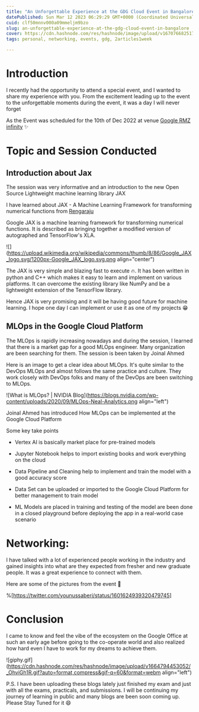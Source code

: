 ```yaml
---
title: "An Unforgettable Experience at the GDG Cloud Event in Bangalore"
datePublished: Sun Mar 12 2023 06:29:29 GMT+0000 (Coordinated Universal Time)
cuid: clf50mnnv000a09mmeljm9bzo
slug: an-unforgettable-experience-at-the-gdg-cloud-event-in-bangalore
cover: https://cdn.hashnode.com/res/hashnode/image/upload/v1670766825174/N-b2-bDyw.jpeg
tags: personal, networking, events, gdg, 2articles1week

---
```


# Introduction

I recently had the opportunity to attend a special event, and I wanted to share my experience with you. From the excitement leading up to the event to the unforgettable moments during the event, it was a day I will never forget

As the Event was scheduled for the 10th of Dec 2022 at venue [Google RMZ infinity](https://goo.gl/maps/HFyS7pPLPvfLNNzz6) ✨

# Topic and Session Conducted

## Introduction about Jax

The session was very informative and an introduction to the new Open Source Lightweight machine learning library JAX

I have learned about JAX - A Machine Learning Framework for transforming numerical functions from [Rengaraju](https://twitter.com/URengaraju)

Google JAX is a machine learning framework for transforming numerical functions. It is described as bringing together a modified version of autographed and TensorFlow's XLA.

![](https://upload.wikimedia.org/wikipedia/commons/thumb/8/86/Google_JAX_logo.svg/1200px-Google_JAX_logo.svg.png align="center")

The JAX is very simple and blazing fast to execute 🔥. It has been written in python and C++ which makes it easy to learn and implement on various platforms. It can overcome the existing library like NumPy and be a lightweight extension of the TensorFlow library.

Hence JAX is very promising and it will be having good future for machine learning. I hope one day I can implement or use it as one of my projects 😁

## **MLOps in the Google Cloud Platform**

The MLOps is rapidly increasing nowadays and during the session, I learned that there is a market gap for a good MLOps engineer. Many organization are been searching for them. The session is been taken by Joinal Ahmed

Here is an image to get a clear idea about MLOps. It's quite similar to the DevOps MLOps and almost follows the same practice and culture. They work closely with DevOps folks and many of the DevOps are been switching to MLOps.

![What is MLOps? | NVIDIA Blog](https://blogs.nvidia.com/wp-content/uploads/2020/09/MLOps-Neal-Analytics.png align="left")

Joinal Ahmed has introduced How MLOps can be implemented at the Google Cloud Platform

Some key take points

* Vertex AI is basically market place for pre-trained models
    
* Jupyter Notebook helps to import existing books and work everything on the cloud
    
* Data Pipeline and Cleaning help to implement and train the model with a good accuracy score
    
* Data Set can be uploaded or imported to the Google Cloud Platform for better management to train model
    
* ML Models are placed in training and testing of the model are been done in a closed playground before deploying the app in a real-world case scenario
    

# Networking:

I have talked with a lot of experienced people working in the industry and gained insights into what are they expected from fresher and new graduate people. It was a great experience to connect with them.

Here are some of the pictures from the event 📸

%[https://twitter.com/younussaberi/status/1601624939320479745] 

# Conclusion

I came to know and feel the vibe of the ecosystem on the Google Office at such an early age before going to the co-operate world and also realized how hard even I have to work for my dreams to achieve them.

![giphy.gif](https://cdn.hashnode.com/res/hashnode/image/upload/v1664794453052/_OhviGh1R.gif?auto=format,compress&gif-q=60&format=webm align="left")

P.S. I have been uploading these blogs lately just finished my exam and just with all the exams, practicals, and submissions. I will be continuing my journey of learning in public and many blogs are been soon coming up. Please Stay Tuned for it 😄